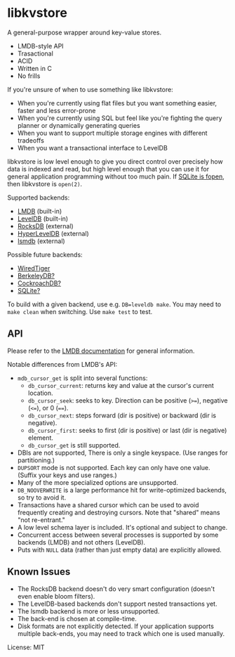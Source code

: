 libkvstore
==========

A general-purpose wrapper around key-value stores.

- LMDB-style API
- Trasactional
- ACID
- Written in C
- No frills

If you're unsure of when to use something like libkvstore:

- When you're currently using flat files but you want something easier, faster and less error-prone
- When you're currently using SQL but feel like you're fighting the query planner or dynamically generating queries
- When you want to support multiple storage engines with different tradeoffs
- When you want a transactional interface to LevelDB

libkvstore is low level enough to give you direct control over precisely how data is indexed and read, but high level enough that you can use it for general application programming without too much pain. If [SQLite is fopen](https://www.sqlite.org/whentouse.html), then libkvstore is `open(2)`.

Supported backends:

- [LMDB](https://symas.com/products/lightning-memory-mapped-database/) (built-in)
- [LevelDB](https://github.com/google/leveldb) (built-in)
- [RocksDB](http://rocksdb.org/) (external)
- [HyperLevelDB](https://github.com/rescrv/HyperLevelDB) (external)
- [lsmdb](https://github.com/btrask/lsmdb) (external)

Possible future backends:

- [WiredTiger](https://docs.mongodb.com/manual/core/wiredtiger/)
- [BerkeleyDB?](http://www.oracle.com/us/products/database/berkeley-db/index.html)
- [CockroachDB?](https://github.com/cockroachdb/cockroach)
- [SQLite?](https://www.sqlite.org/)

To build with a given backend, use e.g. `DB=leveldb make`. You may need to `make clean` when switching. Use `make test` to test.

API
---

Please refer to the [LMDB documentation](http://lmdb.tech/doc) for general information.

Notable differences from LMDB's API:

- `mdb_cursor_get` is split into several functions:
	- `db_cursor_current`: returns key and value at the cursor's current location.
	- `db_cursor_seek`: seeks to key. Direction can be positive (`>=`), negative (`<=`), or 0 (`==`).
	- `db_cursor_next`: steps forward (dir is positive) or backward (dir is negative).
	- `db_cursor_first`: seeks to first (dir is positive) or last (dir is negative) element.
	- `db_cursor_get` is still supported.
- DBIs are not supported, There is only a single keyspace. (Use ranges for partitioning.)
- `DUPSORT` mode is not supported. Each key can only have one value. (Suffix your keys and use ranges.)
- Many of the more specialized options are unsupported.
- `DB_NOOVERWRITE` is a large performance hit for write-optimized backends, so try to avoid it.
- Transactions have a shared cursor which can be used to avoid frequently creating and destroying cursors. Note that "shared" means "not re-entrant."
- A low level schema layer is included. It's optional and subject to change.
- Concurrent access between several processes is supported by some backends (LMDB) and not others (LevelDB).
- Puts with `NULL` data (rather than just empty data) are explicitly allowed.

Known Issues
------------

- The RocksDB backend doesn't do very smart configuration (doesn't even enable bloom filters).
- The LevelDB-based backends don't support nested transactions yet.
- The lsmdb backend is more or less unsupported.
- The back-end is chosen at compile-time.
- Disk formats are not explicitly detected. If your application supports multiple back-ends, you may need to track which one is used manually.

License: MIT

